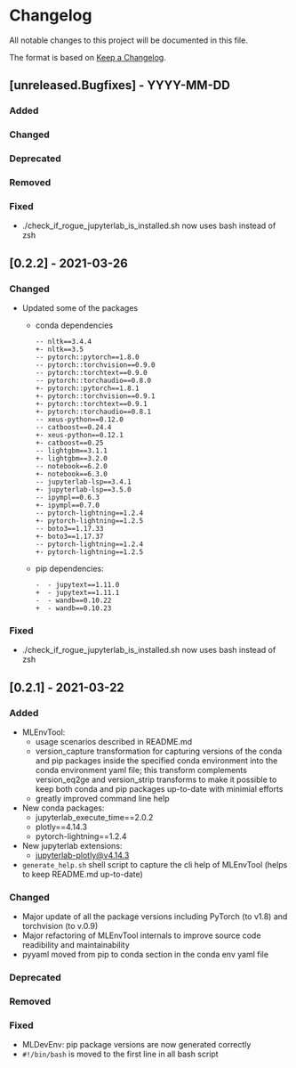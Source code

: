 # Changelog

All notable changes to this project will be documented in this file.

The format is based on [Keep a Changelog](http://keepachangelog.com/en/1.0.0/).


## [unreleased.Bugfixes] - YYYY-MM-DD
### Added
 
### Changed

### Deprecated

### Removed

### Fixed
  - ./check_if_rogue_jupyterlab_is_installed.sh now uses bash instead of zsh

## [0.2.2] - 2021-03-26
### Changed
 - Updated some of the packages
     - conda dependencies
	     ```
		-- nltk==3.4.4
		+- nltk==3.5
		-- pytorch::pytorch==1.8.0
		-- pytorch::torchvision==0.9.0
		-- pytorch::torchtext==0.9.0
		-- pytorch::torchaudio==0.8.0
		+- pytorch::pytorch==1.8.1
		+- pytorch::torchvision==0.9.1
		+- pytorch::torchtext==0.9.1
		+- pytorch::torchaudio==0.8.1
		-- xeus-python==0.12.0
		-- catboost==0.24.4
		+- xeus-python==0.12.1
		+- catboost==0.25
		-- lightgbm==3.1.1
		+- lightgbm==3.2.0
		-- notebook==6.2.0
		+- notebook==6.3.0
		-- jupyterlab-lsp==3.4.1
		+- jupyterlab-lsp==3.5.0
		-- ipympl==0.6.3
		+- ipympl==0.7.0
		-- pytorch-lightning==1.2.4
		+- pytorch-lightning==1.2.5
		-- boto3==1.17.33
		+- boto3==1.17.37
		-- pytorch-lightning==1.2.4
		+- pytorch-lightning==1.2.5
		```
		
      - pip dependencies:
		```
		-  - jupytext==1.11.0
		+  - jupytext==1.11.1
		-  - wandb==0.10.22
		+  - wandb==0.10.23
		```
### Fixed
  - ./check_if_rogue_jupyterlab_is_installed.sh now uses bash instead of zsh

## [0.2.1] - 2021-03-22

### Added
 - MLEnvTool:
   - usage scenarios described in README.md
   - version_capture transformation for capturing versions of the conda and pip packages inside   the specified conda environment into the conda environment yaml file; this transform complements version_eq2ge and version_strip transforms to make it possible to keep both conda and pip packages up-to-date with minimial efforts
   - greatly improved command line help
 - New conda packages: 
    - jupyterlab_execute_time==2.0.2
    - plotly==4.14.3
    - pytorch-lightning==1.2.4
 - New jupyterlab extensions:
    - jupyterlab-plotly@v4.14.3
 - `generate_help.sh` shell script to capture the cli help of MLEnvTool (helps to keep README.md up-to-date)
 
### Changed
 - Major update of all the package versions including PyTorch (to v1.8) and torchvision (to v.0.9)
 - Major refactoring of MLEnvTool internals to improve source code readibility and maintainability
 - pyyaml moved from pip to conda section in the conda env yaml file

### Deprecated

### Removed

### Fixed
 - MLDevEnv: pip package versions are now generated correctly
 - `#!/bin/bash` is moved to the first line in all bash script


